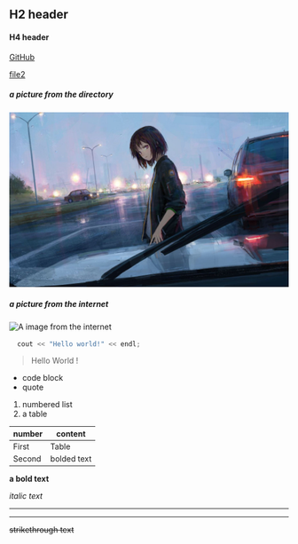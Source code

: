 ## H2 header
#### H4 header

[GitHub](https://github.com)

[file2](./file2.md)

##### a picture from the directory

![A image from the directory](./resources/pic1.jpg)

##### a picture from the internet

![A image from the internet](https://cn.bing.com/images/search?view=detailV2&ccid=T3gp1Zze&id=0D73C1828D452566DB2A04D3B0E23023F7444028&thid=OIP.T3gp1ZzeErqutziChra-HAHaE8&mediaurl=https%3a%2f%2fjustyy.com%2fwp-content%2fuploads%2f2016%2f01%2fmarkdown-syntax-language.png&exph=600&expw=900&q=markdown+%e5%9b%be%e7%89%87&simid=607997404448377270&ck=B5A6283CC4DE0128DE38163671BBB63F&selectedIndex=1&qpvt=markdown+%e5%9b%be%e7%89%87&FORM=IRPRST)


```c++
  cout << "Hello world!" << endl;
```



> Hello World !

* code block
* quote

1. numbered list
2. a table



| number | content     |
| ------ | ----------- |
| First  | Table       |
| Second | bolded text |



**a bold text** 

*italic text* 

---

___

~~strikethrough text~~
